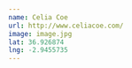```yaml
---
name: Celia Coe
url: http://www.celiacoe.com/
image: image.jpg
lat: 36.926874
lng: -2.9455735
---
```


